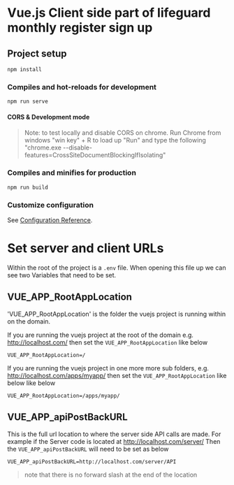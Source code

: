 # Vue.js Client side part of lifeguard monthly register sign up 

## Project setup
```
npm install
```

### Compiles and hot-reloads for development
```
npm run serve
```
#### CORS & Development mode
> Note: to test locally and disable CORS on chrome. Run Chrome from windows "win key" + R to load up "Run" and type the following "chrome.exe --disable-features=CrossSiteDocumentBlockingIfIsolating"

### Compiles and minifies for production
```
npm run build
```

### Customize configuration
See [Configuration Reference](https://cli.vuejs.org/config/).

# Set server and client URLs

Within the root of the project is a `.env` file. When opening this file up we can see two Variables that need to be set.

## VUE_APP_RootAppLocation

'VUE_APP_RootAppLocation' is the folder the vuejs project is running within on the domain.

If you are running the vuejs project at the root of the domain e.g. http://localhost.com/ then set the `VUE_APP_RootAppLocation` like below
```
VUE_APP_RootAppLocation=/
```

If you are running the vuejs project in one more more sub folders, e.g. http://localhost.com/apps/myapp/ then set the `VUE_APP_RootAppLocation` like below
like below
```
VUE_APP_RootAppLocation=/apps/myapp/
```

## VUE_APP_apiPostBackURL

This is the full url location to where the server side API calls are made. For example if the Server code is located at http://localhost.com/server/ Then the `VUE_APP_apiPostBackURL` will need to be set as below
```
VUE_APP_apiPostBackURL=http://localhost.com/server/API
```
> note that there is no forward slash at the end of the location








